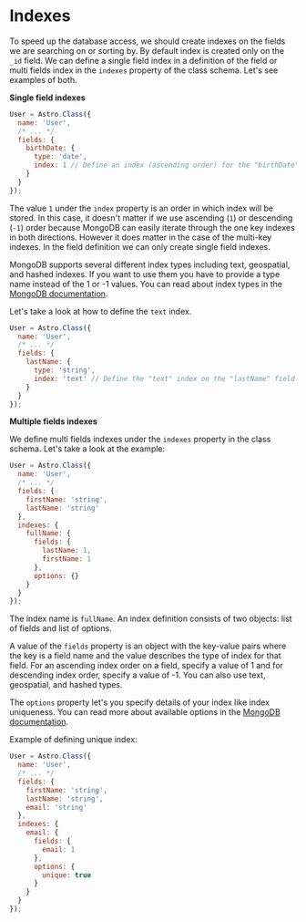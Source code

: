 # Indexes

To speed up the database access, we should create indexes on the fields we are searching on or sorting by. By default index is created only on the `_id` field. We can define a single field index in a definition of the field or multi fields index in the `indexes` property of the class schema. Let's see examples of both.

**Single field indexes**

```js
User = Astro.Class({
  name: 'User',
  /* ... */
  fields: {
    birthDate: {
      type: 'date',
      index: 1 // Define an index (ascending order) for the "birthDate" field.
    }
  }
});
```

The value `1` under the `index` property is an order in which index will be stored. In this case, it doesn't matter if we use ascending (`1`) or descending (`-1`) order because MongoDB can easily iterate through the one key indexes in both directions. However it does matter in the case of the multi-key indexes. In the field definition we can only create single field indexes.

MongoDB supports several different index types including text, geospatial, and hashed indexes. If you want to use them you have to provide a type name instead of the 1 or -1 values. You can read about index types in the [MongoDB documentation](http://docs.mongodb.org/manual/reference/method/db.collection.createIndex/#db.collection.createIndex).

Let's take a look at how to define the `text` index.

```js
User = Astro.Class({
  name: 'User',
  /* ... */
  fields: {
    lastName: {
      type: 'string',
      index: 'text' // Define the "text" index on the "lastName" field.
    }
  }
});
```

**Multiple fields indexes**

We define multi fields indexes under the `indexes` property in the class schema. Let's take a look at the example:

```js
User = Astro.Class({
  name: 'User',
  /* ... */
  fields: {
    firstName: 'string',
    lastName: 'string'
  },
  indexes: {
    fullName: {
      fields: {
        lastName: 1,
        firstName: 1
      },
      options: {}
    }
  }
});
```

The index name is `fullName`. An index definition consists of two objects: list of fields and list of options.

A value of the `fields` property is an object with the key-value pairs where the key is a field name and the value describes the type of index for that field. For an ascending index order on a field, specify a value of 1 and for descending index order, specify a value of -1. You can also use text, geospatial, and hashed types.

The `options` property let's you specify details of your index like index uniqueness. You can read more about available options in the [MongoDB documentation](http://docs.mongodb.org/manual/reference/method/db.collection.createIndex/#ensureindex-options).

Example of defining unique index:

```js
User = Astro.Class({
  name: 'User',
  /* ... */
  fields: {
    firstName: 'string',
    lastName: 'string',
    email: 'string'
  },
  indexes: {
    email: {
      fields: {
        email: 1
      },
      options: {
        unique: true
      }
    }
  }
});
```